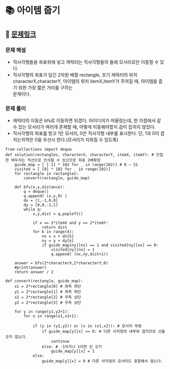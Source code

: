 
# 📚 아이템 줍기

## 📌 [문제링크](https://github.com/k-mini/CodingTest/tree/main/Programmers/Level%203)

### 문제 해설

- 직사각형들을 좌표위에 넣고 캐릭터는 직사각형들의 둘레 모서리로만 이동할 수 있다.
- 직사각형의 좌표가 담긴 2차원 배열 rectangle, 초기 캐릭터의 위치 characterX,characterY, 아이템의 위치 itemX,itemY가 주어질 때, 아이템을 줍기 위한 가장 짧은 거리를 구하는  
문제이다.

### 문제 풀이

- 캐릭터의 이동은 bfs로 이동하면 되겠다. 아이디어가 떠올랐는데, 한 지점에서 갈 수 있는 모서리가 여러개 존재할 때, 어떻게 이동해야할지 감이 잡히지 않았다.
- 직사각형의 좌표를 받고 1은 모서리, 0은 직사각형 내부를 표시한다. 단, 1과 0이 겹치는지역은 0을 우선시 한다.(모서리가 지워질 수 있도록)


```
from collections import deque
def solution(rectangles, characterX, characterY, itemX, itemY): # 인접한 테두리는 직선으로 인식할 수 있으므로 좌표 2배확장
    guide_map = [ [-1] * 102 for _ in range(102)] # 0 ~ 51
    visited = [ [0] * 102 for _ in range(102)]
    for rectangle in rectangles:
        convert(rectangle, guide_map)
    
    def bfs(x,y,distance):
        q = deque()
        q.append( (x,y,0) )
        dx = [1,-1,0,0]
        dy = [0,0,-1,1]
        while q:
            x,y,dist = q.popleft()
            
            if x == 2*itemX and y == 2*itemY:
                return dist
            for k in range(4):
                nx = x + dx[k]
                ny = y + dy[k]
                if guide_map[ny][nx] == 1 and visited[ny][nx] == 0:
                    visited[ny][nx] = 1
                    q.append( (nx,ny,dist+1))
    
    answer = bfs(2*characterX,2*characterY,0)
    #print(answer)
    return answer / 2
        
def convert(rectangle, guide_map):
    x1 = 2*rectangle[0] # 좌측 하단
    y1 = 2*rectangle[1] # 좌측 하단
    x2 = 2*rectangle[2] # 우측 상단
    y2 = 2*rectangle[3] # 우측 상단
    
    for y in range(y1,y2+1):
        for x in range(x1,x2+1):
            
            if (y in (y1,y2)) or (x in (x1,x2)): # 모서리 부분
                if guide_map[y][x] == 0: # 다른 사각형의 내부와 겹치므로 선을 긋지 않는다.
                    continue
                else: # -1이거나 1이면 선 긋기
                    guide_map[y][x] = 1
            else:
                guide_map[y][x] = 0 # 다른 사각형의 모서리도 포함해서 덮는다.
```
